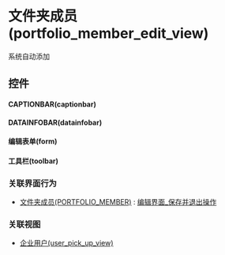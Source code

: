 # 文件夹成员(portfolio_member_edit_view)  <!-- {docsify-ignore-all} -->


系统自动添加



## 控件
#### CAPTIONBAR(captionbar)
#### DATAINFOBAR(datainfobar)
#### 编辑表单(form)
#### 工具栏(toolbar)


### 关联界面行为
  * [文件夹成员(PORTFOLIO_MEMBER)](module/Base/portfolio_member) : [编辑界面_保存并退出操作](module/Base/portfolio_member#界面行为)

### 关联视图
  * [企业用户(user_pick_up_view)](app/view/user_pick_up_view)

<script>
 const { createApp } = Vue
  createApp({
    data() {
      return {

      }
    }
  }).use(ElementPlus).mount('#app')
</script>